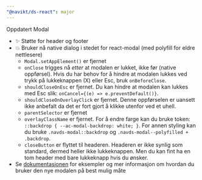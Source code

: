 ```yaml
---
"@navikt/ds-react": major
---
```


Oppdatert Modal

- :sparkles: Støtte for header og footer
- :boom: Bruker nå native dialog i stedet for react-modal (med polyfill for eldre nettlesere)
  - `Modal.setAppElement()` er fjernet
  - `onClose` trigges nå _etter_ at modalen er lukket, ikke før (native oppførsel). Hvis du har behov for å hindre at modalen lukkes ved trykk på lukkeknappen (X) eller Esc, bruk `onBeforeClose`.
  - `shouldCloseOnEsc` er fjernet. Du kan hindre at modalen kan lukkes med Esc slik: `onCancel={(e) => e.preventDefault()}`.
  - `shouldCloseOnOverlayClick` er fjernet. Denne oppførselen er uansett ikke anbefalt da det er fort gjort å klikke utenfor ved et uhell.
  - `parentSelector` er fjernet
  - `overlayClassName` er fjernet. For å endre farge kan du bruke token: `::backdrop { --ac-modal-backdrop: white; }`. For annen styling kan du bruke `.navds-modal::backdrop` og `.navds-modal--polyfilled + .backdrop`.
  - `closeButton` er flyttet til headeren. Headeren er ikke synlig som standard, dermed heller ikke lukkeknappen. Men du kan fint ha en tom header med bare lukkeknapp hvis du ønsker.
- Se [dokumentasjonen](https://aksel.nav.no/komponenter/core/modal) for eksempler og mer informasjon om hvordan du bruker den nye modalen på best mulig måte
